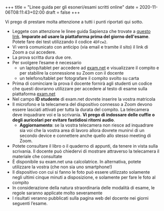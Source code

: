 +++
title = "Linee guida per gli esoneri/esami scritti online"
date = 2020-11-06T08:11:43+02:00
draft = false
+++

Vi prego di prestare molta attenzione a tutti i punti riportati qui sotto.

* Leggete con attenzione le linee guida Sapienza che trovate a [questo link](https://www.uniroma1.it/it/documento/procedura-straordinaria-conseguente-allemergenza-sanitaria-covid-19-lo-svolgimento-degli). **Imparate ad usare la piattaforma prima del giorno dell'esame**. Potete fare dei test utilizzando il codice `4DFcw2`.
* Vi verrà comunicato con anticipo (via email e tramite il sito) il link di Zoom a cui accedere.
* La prova scritta dura due ore.
* Per svolgere l’esame è necessario 
	* un laptop/tablet per accedere ad [exam.net](https://www.exam.net) e visualizzare il compito e per stabilire la connessione su Zoom con il docente
	* un telefono/tablet per fotografare il compito svolto su carta
* Prima di cominciare la prova il docente fornirà agli studenti un codice che questi dovranno utilizzare per accedere al testo di esame sulla piattaforma [exam.net](https://www.exam.net)
* Nel campo **ID studente** di exam.net dovrete inserire la vostra matricola
* Il microfono e la telecamera del dispositivo connesso a Zoom devono essere lasciati attivati per tutta la durata del compito. La telecamera deve inquadrare voi e la scrivania. **Vi prego di indossare delle cuffie o degli auricolari per evitare fastidiosi ritorni audio**.
  * **Aggiornamento**: se la vostra telecamera non riesce ad inquadrare sia voi che la vostra area di lavoro allora dovrete munirvi di un secondo device e connettere anche quello allo stesso meeting di Zoom.
* Potete consultare il libro o il quaderno di appunti, da tenere in vista sulla scrivania. Il docente può chiedervi di mostrare attraverso la telecamera il materiale che consultate
* È disponibile su exam.net una calcolatrice. In alternativa, potete utilizzare la vostra (che non sia uno smartphone!)
* Il dispositivo con cui si fanno le foto può essere utilizzato solamente negli ultimi cinque minuti a disposizione, e solamente per fare le foto al compito
* In considerazione della natura straordinaria delle modalità di esame, le regole saranno applicate molto severamente
* I risultati veranno pubblicati sulla pagina web del docente nei giorni seguenti l’esame.
